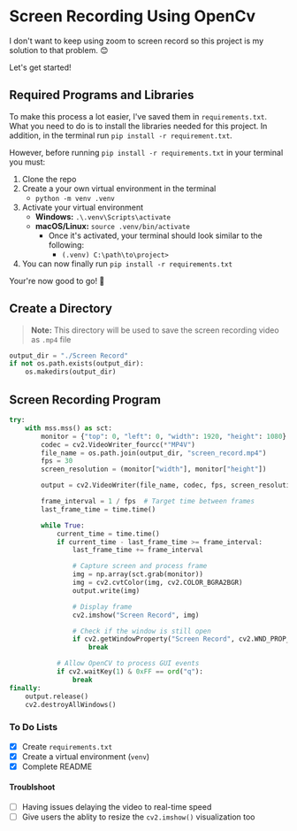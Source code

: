 # Screen Recording Using OpenCv
I don't want to keep using zoom to screen record so this project is my solution to that problem. 😊

Let's get started! 

## Required Programs and Libraries 
To make this process a lot easier, I've saved them in `requirements.txt`.
What you need to do is to install the libraries needed for this project. In addition, in the terminal run `pip install -r requirement.txt`.

However, before running `pip install -r requirements.txt` in your terminal you must:
1. Clone the repo 
2. Create a your own virtual environment in the terminal
   + `python -m venv .venv` 
3. Activate your virtual environment
   + **Windows:** `.\.venv\Scripts\activate`
   + **macOS/Linux:** `source .venv/bin/activate`
     + Once it's activated, your terminal should look similar to the following:
       + `(.venv) C:\path\to\project>`
4. You can now finally run `pip install -r requirements.txt` 

Your're now good to go! 🎉

## Create a Directory 
> **Note:** This directory will be used to save the screen recording video as `.mp4` file

```py
output_dir = "./Screen Record"
if not os.path.exists(output_dir):
    os.makedirs(output_dir)
```

## Screen Recording Program 
```py
try:
    with mss.mss() as sct:
        monitor = {"top": 0, "left": 0, "width": 1920, "height": 1080}
        codec = cv2.VideoWriter_fourcc(*"MP4V")
        file_name = os.path.join(output_dir, "screen_record.mp4")
        fps = 30
        screen_resolution = (monitor["width"], monitor["height"])

        output = cv2.VideoWriter(file_name, codec, fps, screen_resolution)

        frame_interval = 1 / fps  # Target time between frames
        last_frame_time = time.time()

        while True:
            current_time = time.time()
            if current_time - last_frame_time >= frame_interval:
                last_frame_time += frame_interval

                # Capture screen and process frame
                img = np.array(sct.grab(monitor))
                img = cv2.cvtColor(img, cv2.COLOR_BGRA2BGR)
                output.write(img)

                # Display frame
                cv2.imshow("Screen Record", img)

                # Check if the window is still open
                if cv2.getWindowProperty("Screen Record", cv2.WND_PROP_VISIBLE) < 1:
                    break

            # Allow OpenCV to process GUI events
            if cv2.waitKey(1) & 0xFF == ord("q"):
                break
finally:
    output.release()
    cv2.destroyAllWindows()
```

### To Do Lists
+ [x] Create `requirements.txt`
+ [x] Create a virtual environment (`venv`)
+ [x] Complete README
#### Troublshoot
+ [ ] Having issues delaying the video to real-time speed
+ [ ] Give users the ablity to resize the `cv2.imshow()` visualization too